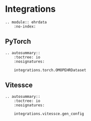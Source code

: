 # Integrations

```{eval-rst}
.. module:: ehrdata
    :no-index:
```

## PyTorch

```{eval-rst}
.. autosummary::
    :toctree: io
    :nosignatures:

    integrations.torch.OMOPEHRDataset

```

## Vitessce

```{eval-rst}
.. autosummary::
    :toctree: io
    :nosignatures:

    integrations.vitessce.gen_config

```
